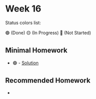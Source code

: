 # Week 16

Status colors list:

🟢 (Done)
🟡 (In Progress)
🔴 (Not Started)

## Minimal Homework

- 🟢 []() - [Solution]()


## Recommended Homework

- 
